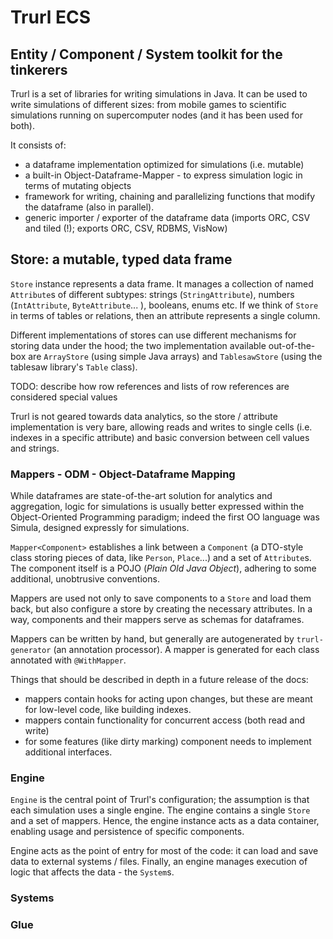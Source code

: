 # Trurl ECS
## Entity / Component / System toolkit for the tinkerers

Trurl is a set of libraries for writing simulations in Java. It can be used to write simulations of different
sizes: from mobile games to scientific simulations running on supercomputer nodes (and it has been used for both).

It consists of:

- a dataframe implementation optimized for simulations (i.e. mutable)
- a built-in Object-Dataframe-Mapper - to express simulation logic in terms of mutating objects
- framework for writing, chaining and parallelizing functions that modify the dataframe (also in parallel).
- generic importer / exporter of the dataframe data (imports ORC, CSV and tiled (!); exports ORC, CSV, RDBMS, VisNow)

## Store: a mutable, typed data frame

`Store` instance represents a data frame. It manages a collection of named `Attribute`s of different subtypes: strings
(`StringAttribute`), numbers (`IntAttribute`, `ByteAttribute`... ), booleans, enums etc. If we think of `Store` in
terms of tables or relations, then an attribute represents a single column.

Different implementations of stores can use different mechanisms for storing data under the hood;
the two implementation available out-of-the-box are `ArrayStore` (using simple Java arrays)
and `TablesawStore` (using the tablesaw library's `Table` class).

TODO: describe how row references and lists of row references are considered special values

Trurl is not geared towards data analytics, so the store / attribute implementation is very bare, allowing reads and 
writes to single cells (i.e. indexes in a specific attribute) and basic conversion between cell values and strings.

### Mappers - ODM - Object-Dataframe Mapping

While dataframes are state-of-the-art solution for analytics and aggregation,
logic for simulations is usually better expressed within the Object-Oriented
Programming paradigm; indeed the first OO language was Simula, designed expressly
for simulations.

`Mapper<Component>` establishes a link between a `Component` (a DTO-style class storing pieces of data,
like `Person`, `Place`...) and a set of `Attribute`s. The component itself is a POJO (_Plain Old Java Object_),
adhering to some additional, unobtrusive conventions.

Mappers are used not only to save components to a `Store` and load them back, but also configure a store 
by creating the necessary attributes. In a way, components and their mappers serve as schemas for dataframes.

Mappers can be written by hand, but generally are autogenerated by `trurl-generator` (an annotation processor).
A mapper is generated for each class annotated with `@WithMapper`.

Things that should be described in depth in a future release of the docs:
- mappers contain hooks for acting upon changes, but these are meant for low-level code, like building indexes.
- mappers contain functionality for concurrent access (both read and write)
- for some features (like dirty marking) component needs to implement additional interfaces.

### Engine

`Engine` is the central point of Trurl's configuration; the assumption is that each simulation uses a single
engine. The engine contains a single `Store` and a set of mappers. Hence, the engine
instance acts as a data container, enabling usage and persistence of specific components. 

Engine acts as the point of entry for most of the code: it can load and save data to external systems / files.
Finally, an engine manages execution of logic that affects the data - the `System`s.

### Systems

### Glue





